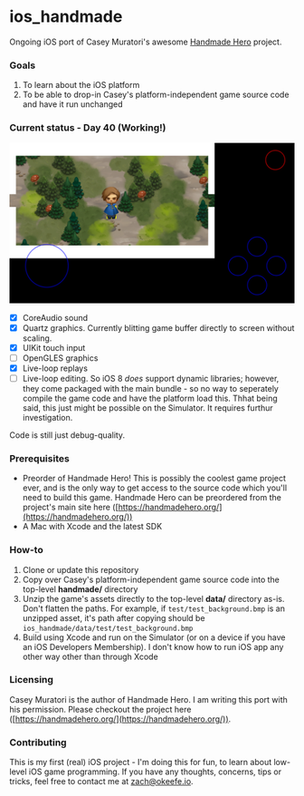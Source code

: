 # ios_handmade
Ongoing iOS port of Casey Muratori's awesome [Handmade Hero](https://handmadehero.org/) project.

### Goals
1. To learn about the iOS platform
2. To be able to drop-in Casey's platform-independent game source code and have it run unchanged

### Current status - Day 40 (Working!)

![screenshot](/screenshots/day40_4.png)

- [x] CoreAudio sound
- [x] Quartz graphics. Currently blitting game buffer directly to screen without scaling.
- [x] UIKit touch input
- [ ] OpenGLES graphics
- [X] Live-loop replays
- [ ] Live-loop editing. So iOS 8 *does* support dynamic libraries; however, they come packaged with the main bundle - so no way to seperately compile the game code and have the platform load this. Thhat being said, this just might be possible on the Simulator. It requires furthur investigation.

Code is still just debug-quality.

### Prerequisites
* Preorder of Handmade Hero! This is possibly the coolest game project ever, and is the only way to get access to the source code which you'll need to build this game. Handmade Hero can be preordered from the project's main site here ([https://handmadehero.org/](https://handmadehero.org/))
* A Mac with Xcode and the latest SDK

### How-to
1. Clone or update this repository
2. Copy over Casey's platform-independent game source code into the top-level **handmade/** directory
3. Unzip the game's assets directly to the top-level **data/** directory as-is. Don't flatten the paths. For example, if `test/test_background.bmp` is an unzipped asset, it's path after copying should be `ios_handmade/data/test/test_background.bmp`
4. Build using Xcode and run on the Simulator (or on a device if you have an iOS Developers Membership). I don't know how to run iOS app any other way other than through Xcode

### Licensing
Casey Muratori is the author of Handmade Hero. I am writing this port with his permission. Please checkout the project here ([https://handmadehero.org/](https://handmadehero.org/)).

### Contributing
This is my first (real) iOS project - I'm doing this for fun, to learn about low-level iOS game programming. If you have any thoughts, concerns, tips or tricks, feel free to contact me at [zach@okeefe.io](mailto:zach@okeefe.io).
